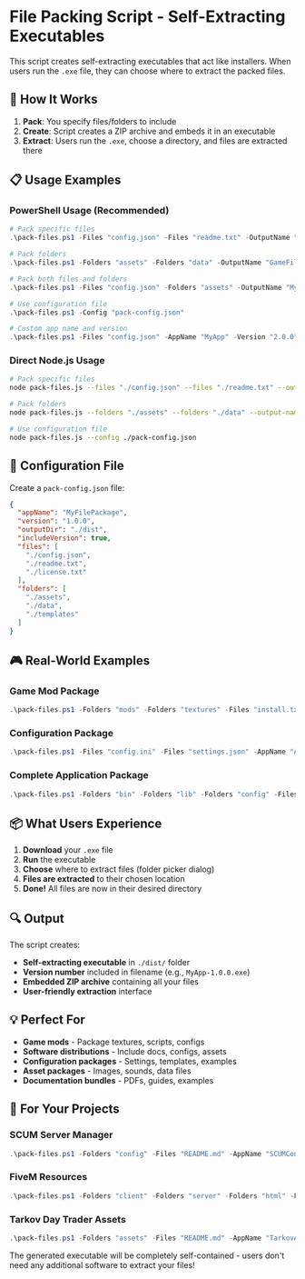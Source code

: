 # File Packing Script - Self-Extracting Executables

This script creates self-extracting executables that act like installers. When users run the `.exe` file, they can choose where to extract the packed files.

## 🎯 How It Works

1. **Pack**: You specify files/folders to include
2. **Create**: Script creates a ZIP archive and embeds it in an executable
3. **Extract**: Users run the `.exe`, choose a directory, and files are extracted there

## 📋 Usage Examples

### PowerShell Usage (Recommended)

```powershell
# Pack specific files
.\pack-files.ps1 -Files "config.json" -Files "readme.txt" -OutputName "MyPackage"

# Pack folders
.\pack-files.ps1 -Folders "assets" -Folders "data" -OutputName "GameFiles"

# Pack both files and folders
.\pack-files.ps1 -Files "config.json" -Folders "assets" -OutputName "MyApp"

# Use configuration file
.\pack-files.ps1 -Config "pack-config.json"

# Custom app name and version
.\pack-files.ps1 -Files "config.json" -AppName "MyApp" -Version "2.0.0" -OutputName "MyApp"
```

### Direct Node.js Usage

```bash
# Pack specific files
node pack-files.js --files "./config.json" --files "./readme.txt" --output-name "MyPackage"

# Pack folders
node pack-files.js --folders "./assets" --folders "./data" --output-name "GameFiles"

# Use configuration file
node pack-files.js --config ./pack-config.json
```

## 🔧 Configuration File

Create a `pack-config.json` file:

```json
{
  "appName": "MyFilePackage",
  "version": "1.0.0",
  "outputDir": "./dist",
  "includeVersion": true,
  "files": [
    "./config.json",
    "./readme.txt",
    "./license.txt"
  ],
  "folders": [
    "./assets",
    "./data",
    "./templates"
  ]
}
```

## 🎮 Real-World Examples

### Game Mod Package
```powershell
.\pack-files.ps1 -Folders "mods" -Folders "textures" -Files "install.txt" -AppName "GameMod" -OutputName "GameMod-v1.2"
```

### Configuration Package
```powershell
.\pack-files.ps1 -Files "config.ini" -Files "settings.json" -AppName "AppConfig" -OutputName "AppConfig"
```

### Complete Application Package
```powershell
.\pack-files.ps1 -Folders "bin" -Folders "lib" -Folders "config" -Files "README.md" -AppName "MyApp" -Version "1.0.0"
```

## 📦 What Users Experience

1. **Download** your `.exe` file
2. **Run** the executable
3. **Choose** where to extract files (folder picker dialog)
4. **Files are extracted** to their chosen location
5. **Done!** All files are now in their desired directory

## 🔍 Output

The script creates:
- **Self-extracting executable** in `./dist/` folder
- **Version number** included in filename (e.g., `MyApp-1.0.0.exe`)
- **Embedded ZIP archive** containing all your files
- **User-friendly extraction** interface

## 💡 Perfect For

- **Game mods** - Package textures, scripts, configs
- **Software distributions** - Include docs, configs, assets
- **Configuration packages** - Settings, templates, examples
- **Asset packages** - Images, sounds, data files
- **Documentation bundles** - PDFs, guides, examples

## 🚀 For Your Projects

### SCUM Server Manager
```powershell
.\pack-files.ps1 -Folders "config" -Files "README.md" -AppName "SCUMConfig" -OutputName "SCUM-Server-Config"
```

### FiveM Resources
```powershell
.\pack-files.ps1 -Folders "client" -Folders "server" -Folders "html" -Files "fxmanifest.lua" -AppName "FiveMResource"
```

### Tarkov Day Trader Assets
```powershell
.\pack-files.ps1 -Folders "assets" -Files "README.md" -AppName "TarkovAssets" -OutputName "Tarkov-Day-Trader-Assets"
```

The generated executable will be completely self-contained - users don't need any additional software to extract your files!

